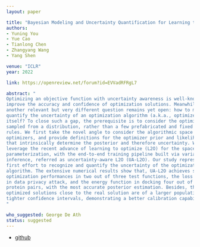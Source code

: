 ```yaml
---
layout: paper

title: "Bayesian Modeling and Uncertainty Quantification for Learning to Optimize: What, Why, and How"
authors:
- Yuning You
- Yue Cao
- Tianlong Chen
- Zhangyang Wang
- Yang Shen

venue: "ICLR"
year: 2022

link: https://openreview.net/forum?id=EVVadRFRgL7

abstract: "
Optimizing an objective function with uncertainty awareness is well-known to 
improve the accuracy and confidence of optimization solutions. Meanwhile,
another relevant but very different question remains yet open: how to model and
quantify the uncertainty of an optimization algorithm (a.k.a., optimizer)
itself? To close such a gap, the prerequisite is to consider the optimizers as
sampled from a distribution, rather than a few prefabricated and fixed update
rules. We first take the novel angle to consider the algorithmic space of
optimizers, and provide definitions for the optimizer prior and likelihood,
that intrinsically determine the posterior and therefore uncertainty. We then
leverage the recent advance of learning to optimize (L2O) for the space
parameterization, with the end-to-end training pipeline built via variational
inference, referred as uncertainty-aware L2O (UA-L2O). Our study represents the
first effort to recognize and quantify the uncertainty of the optimization
algorithm. The extensive numerical results show that, UA-L2O achieves superior
optimization performances in two out of three test functions, the loss function
in data privacy attack, and the energy function in docking four out of five
protein pairs, with the most accurate posterior estimation. Besides, the
optimized solutions close to the real solution are of a larger population and
tighter confidence intervals, demonstrating a better calibration capability.
"

who_suggested: George De Ath
status: suggested
---
```

- [github](https://github.com/Shen-Lab/Bayesian-L2O)
